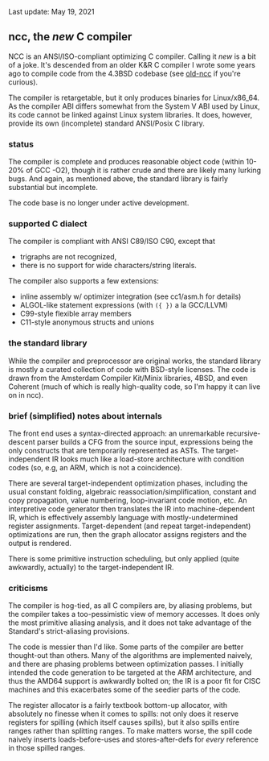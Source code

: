 Last update: May 19, 2021

## ncc, the _new_ C compiler

NCC is an ANSI/ISO-compliant optimizing C compiler. Calling it _new_
is a bit of a joke. It's descended from an older K&R C compiler I wrote
some years ago to compile code from the 4.3BSD codebase
(see [old-ncc](https://github.com/gnuless/old-ncc) if you're curious).

The compiler is retargetable, but it only produces binaries
for Linux/x86_64. As the compiler ABI differs somewhat from the
System V ABI used by Linux, its code cannot be linked against Linux
system libraries. It does, however, provide its own (incomplete) standard
ANSI/Posix C library.

### status

The compiler is complete and produces reasonable object code (within 10-20%
of GCC -O2), though it is rather crude and there are likely many lurking bugs.
And again, as mentioned above, the standard library is fairly substantial but
incomplete.

The code base is no longer under active development.

### supported C dialect

The compiler is compliant with ANSI C89/ISO C90, except that

* trigraphs are not recognized,
* there is no support for wide characters/string literals.

The compiler also supports a few extensions:
* inline assembly w/ optimizer integration (see cc1/asm.h for details)
* ALGOL-like statement expressions (with `({ })` a la GCC/LLVM)
* C99-style flexible array members
* C11-style anonymous structs and unions

### the standard library

While the compiler and preprocessor are original works, the standard library
is mostly a curated collection of code with BSD-style licenses. The code is
drawn from the Amsterdam Compiler Kit/Minix libraries, 4BSD, and even
Coherent (much of which is really high-quality code, so I'm happy it can live
on in ncc).

### brief (simplified) notes about internals

The front end uses a syntax-directed approach: an unremarkable
recursive-descent parser builds a CFG from the source input,
expressions being the only constructs that are temporarily
represented as ASTs. The target-independent IR looks much like
a load-store architecture with condition codes (so, e.g, an ARM,
which is not a coincidence).

There are several target-independent optimization phases, including
the usual constant folding, algebraic reassociation/simplification,
constant and copy propagation, value numbering, loop-invariant code
motion, etc. An interpretive code generator then translates the IR
into machine-dependent IR, which is effectively assembly language
with mostly-undetermined register assignments. Target-dependent (and
repeat target-independent) optimizations are run, then the graph
allocator assigns registers and the output is rendered.

There is some primitive instruction scheduling, but only applied (quite
awkwardly, actually) to the target-independent IR.

### criticisms

The compiler is hog-tied, as all C compilers are, by aliasing problems, but
the compiler takes a too-pessimistic view of memory accesses. It does only
the most primitive aliasing analysis, and it does not take advantage of the
Standard's strict-aliasing provisions.

The code is messier than I'd like. Some parts of the compiler are better
thought-out than others. Many of the algorithms are implemented naively,
and there are phasing problems between optimization passes. I initially
intended the code generation to be targeted at the ARM architecture, and
thus the AMD64 support is awkwardly bolted on; the IR is a poor fit for
CISC machines and this exacerbates some of the seedier parts of the code.

The register allocator is a fairly textbook bottom-up allocator, with
absolutely no finesse when it comes to spills: not only does it reserve
registers for spilling (which itself causes spills), but it also spills
entire ranges rather than splitting ranges. To make matters worse, the
spill code naively inserts loads-before-uses and stores-after-defs for
_every_ reference in those spilled ranges.
